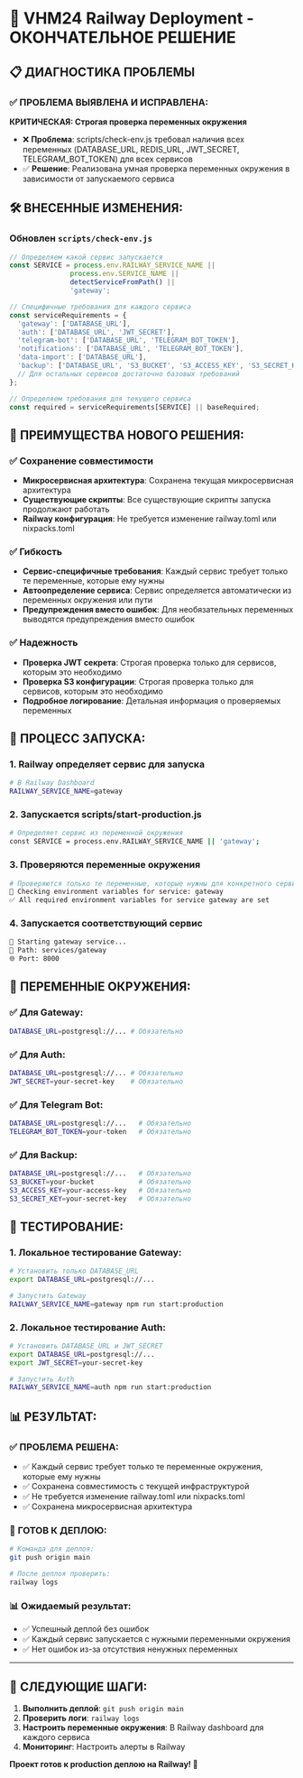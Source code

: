 # 🚂 VHM24 Railway Deployment - ОКОНЧАТЕЛЬНОЕ РЕШЕНИЕ

## 📋 ДИАГНОСТИКА ПРОБЛЕМЫ

### ✅ **ПРОБЛЕМА ВЫЯВЛЕНА И ИСПРАВЛЕНА:**

**КРИТИЧЕСКАЯ: Строгая проверка переменных окружения**
- ❌ **Проблема**: scripts/check-env.js требовал наличия всех переменных (DATABASE_URL, REDIS_URL, JWT_SECRET, TELEGRAM_BOT_TOKEN) для всех сервисов
- ✅ **Решение**: Реализована умная проверка переменных окружения в зависимости от запускаемого сервиса

## 🛠️ **ВНЕСЕННЫЕ ИЗМЕНЕНИЯ:**

### Обновлен `scripts/check-env.js`
```javascript
// Определяем какой сервис запускается
const SERVICE = process.env.RAILWAY_SERVICE_NAME || 
               process.env.SERVICE_NAME || 
               detectServiceFromPath() ||
               'gateway';

// Специфичные требования для каждого сервиса
const serviceRequirements = {
  'gateway': ['DATABASE_URL'],
  'auth': ['DATABASE_URL', 'JWT_SECRET'],
  'telegram-bot': ['DATABASE_URL', 'TELEGRAM_BOT_TOKEN'],
  'notifications': ['DATABASE_URL', 'TELEGRAM_BOT_TOKEN'],
  'data-import': ['DATABASE_URL'],
  'backup': ['DATABASE_URL', 'S3_BUCKET', 'S3_ACCESS_KEY', 'S3_SECRET_KEY'],
  // Для остальных сервисов достаточно базовых требований
};

// Определяем требования для текущего сервиса
const required = serviceRequirements[SERVICE] || baseRequired;
```

## 🎯 **ПРЕИМУЩЕСТВА НОВОГО РЕШЕНИЯ:**

### ✅ Сохранение совместимости
- **Микросервисная архитектура**: Сохранена текущая микросервисная архитектура
- **Существующие скрипты**: Все существующие скрипты запуска продолжают работать
- **Railway конфигурация**: Не требуется изменение railway.toml или nixpacks.toml

### ✅ Гибкость
- **Сервис-специфичные требования**: Каждый сервис требует только те переменные, которые ему нужны
- **Автоопределение сервиса**: Сервис определяется автоматически из переменных окружения или пути
- **Предупреждения вместо ошибок**: Для необязательных переменных выводятся предупреждения вместо ошибок

### ✅ Надежность
- **Проверка JWT секрета**: Строгая проверка только для сервисов, которым это необходимо
- **Проверка S3 конфигурации**: Строгая проверка только для сервисов, которым это необходимо
- **Подробное логирование**: Детальная информация о проверяемых переменных

## 🚀 **ПРОЦЕСС ЗАПУСКА:**

### 1. Railway определяет сервис для запуска
```bash
# В Railway Dashboard
RAILWAY_SERVICE_NAME=gateway
```

### 2. Запускается scripts/start-production.js
```bash
# Определяет сервис из переменной окружения
const SERVICE = process.env.RAILWAY_SERVICE_NAME || 'gateway';
```

### 3. Проверяются переменные окружения
```bash
# Проверяются только те переменные, которые нужны для конкретного сервиса
🎯 Checking environment variables for service: gateway
✅ All required environment variables for service gateway are set
```

### 4. Запускается соответствующий сервис
```bash
🚀 Starting gateway service...
📁 Path: services/gateway
🌐 Port: 8000
```

## 🔐 **ПЕРЕМЕННЫЕ ОКРУЖЕНИЯ:**

### ✅ Для Gateway:
```bash
DATABASE_URL=postgresql://... # Обязательно
```

### ✅ Для Auth:
```bash
DATABASE_URL=postgresql://... # Обязательно
JWT_SECRET=your-secret-key    # Обязательно
```

### ✅ Для Telegram Bot:
```bash
DATABASE_URL=postgresql://...   # Обязательно
TELEGRAM_BOT_TOKEN=your-token   # Обязательно
```

### ✅ Для Backup:
```bash
DATABASE_URL=postgresql://...   # Обязательно
S3_BUCKET=your-bucket           # Обязательно
S3_ACCESS_KEY=your-access-key   # Обязательно
S3_SECRET_KEY=your-secret-key   # Обязательно
```

## 🧪 **ТЕСТИРОВАНИЕ:**

### 1. Локальное тестирование Gateway:
```bash
# Установить только DATABASE_URL
export DATABASE_URL=postgresql://...

# Запустить Gateway
RAILWAY_SERVICE_NAME=gateway npm run start:production
```

### 2. Локальное тестирование Auth:
```bash
# Установить DATABASE_URL и JWT_SECRET
export DATABASE_URL=postgresql://...
export JWT_SECRET=your-secret-key

# Запустить Auth
RAILWAY_SERVICE_NAME=auth npm run start:production
```

## 📊 **РЕЗУЛЬТАТ:**

### ✅ **ПРОБЛЕМА РЕШЕНА:**
- ✅ Каждый сервис требует только те переменные окружения, которые ему нужны
- ✅ Сохранена совместимость с текущей инфраструктурой
- ✅ Не требуется изменение railway.toml или nixpacks.toml
- ✅ Сохранена микросервисная архитектура

### 🚀 **ГОТОВ К ДЕПЛОЮ:**
```bash
# Команда для деплоя:
git push origin main

# После деплоя проверить:
railway logs
```

### 📊 **Ожидаемый результат:**
- ✅ Успешный деплой без ошибок
- ✅ Каждый сервис запускается с нужными переменными окружения
- ✅ Нет ошибок из-за отсутствия ненужных переменных

---

## 🔗 **СЛЕДУЮЩИЕ ШАГИ:**

1. **Выполнить деплой**: `git push origin main`
2. **Проверить логи**: `railway logs`
3. **Настроить переменные окружения**: В Railway dashboard для каждого сервиса
4. **Мониторинг**: Настроить алерты в Railway

**Проект готов к production деплою на Railway! 🎉**
